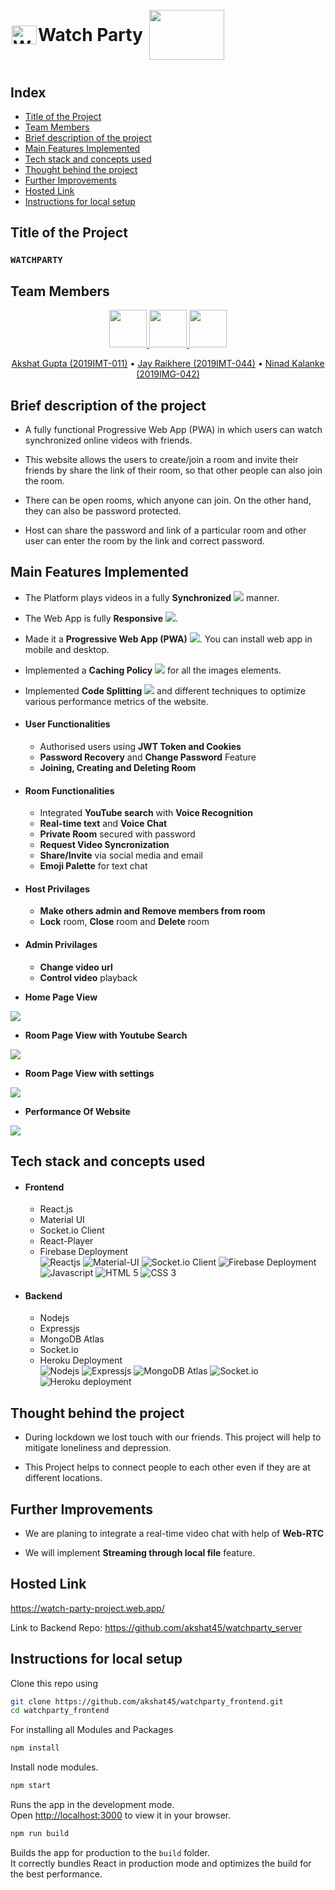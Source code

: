 <h1 style="display: flex; align-items: center"> <img alt="Website Logo" src="https://www.linkpicture.com/q/favicon_20.png" height="30px" width="40px" style="margin: 2px"/> Watch Party <img src="https://media1.giphy.com/media/2irERnrC80bV4breHc/giphy.gif" width="120" height="80" style="margin: 10px" /></h1>

## Index
- [Title of the Project](#Title-of-the-Project)
- [Team Members](#Team-Members)
- [Brief description of the project](#Brief-description-of-the-project)
- [Main Features Implemented](#Main-Features-Implemented)
- [Tech stack and concepts used](#Tech-stack-and-concepts-used)
- [Thought behind the project](#Thought-behind-the-project)
- [Further Improvements](#Further-Improvements)
- [Hosted Link](#Hosted-Link)
- [Instructions for local setup](#Instructions-for-local-setup)

## Title of the Project
### `WATCHPARTY`

## Team Members

<p align="center">
<a href="https://github.com/akshat45">
	<img src="https://github.com/akshat45.png" width="60px">
</a>

<a href="https://github.com/jayraikhere">
	<img src="https://github.com/jayraikhere.png" width="60px">
</a>
<a href="https://github.com/ninad-0408/">
	<img src="https://github.com/ninad-0408.png" width="60px">
</a>
</p>
<p align="center">
		<a href="https://github.com/akshat45">Akshat Gupta (2019IMT-011)</a> •
		<a href="https://github.com/jayraikhere">Jay Raikhere (2019IMT-044)</a> •
     <a href="https://github.com/ninad-0408/">Ninad Kalanke  (2019IMG-042)</a> 
</p>

## Brief description of the project

  - A fully functional Progressive Web App (PWA) in which users can watch synchronized online videos with friends. 

  - This website allows the users to create/join a room and invite their friends by share the link of their room, so that other people can also join the room.
  - There can be open rooms, which anyone can join. On the other hand, they can also be password protected. 
  - Host can share the password and link of a particular room and other user can enter the room by the link and correct password.

## Main Features Implemented

- The Platform plays videos in a fully **Synchronized** <img src="https://img.icons8.com/color/15/000000/synchronize--v1.png"/> manner.
- The Web App is fully **Responsive** <img src="https://img.icons8.com/external-nawicon-flat-nawicon/20/000000/external-responsive-seo-and-marketing-nawicon-flat-nawicon.png"/>.
- Made it a **Progressive Web App (PWA)** <img src="https://img.icons8.com/cotton/15/000000/web-apps.png"/>. You can install web app in mobile and desktop.
- Implemented a **Caching Policy** <img src="https://img.icons8.com/external-filled-outline-geotatah/15/000000/external-policy-reverse-logistics-filled-outline-filled-outline-geotatah.png"/> for all the images elements.
- Implemented **Code Splitting** <img src="https://img.icons8.com/office/15/000000/code.png"/> and different techniques to optimize various performance metrics of the website.
- #### **User Functionalities**
  - Authorised users using **JWT Token and Cookies**
  - **Password Recovery** and **Change Password** Feature
  - **Joining, Creating and Deleting Room**
- #### **Room Functionalities**
  - Integrated **YouTube search** with **Voice Recognition**
  - **Real-time text** and **Voice Chat**
  - **Private Room** secured with password
  - **Request Video Syncronization**
  - **Share/Invite** via social media and email
  - **Emoji Palette** for text chat
- #### **Host Privilages**
  - **Make others admin and Remove members from room**
  - **Lock** room, **Close** room and **Delete** room
- #### **Admin Privilages**
  - **Change video url**
  - **Control video** playback

- **Home Page View**
<img src="https://www.linkpicture.com/q/Homepage.jpeg" type="image">

- **Room Page View with Youtube Search**
<img src="https://www.linkpicture.com/q/yputubesearch.jpeg" type="image">

- **Room Page View with settings**
<img src="https://www.linkpicture.com/q/settings.jpeg" type="image">

- **Performance Of Website**
<img src="https://www.linkpicture.com/q/performance.jpeg" type="image">

## Tech stack and concepts used
- #### **Frontend**
  - React.js
  - Material UI
  - Socket.io Client
  - React-Player
  - Firebase Deployment  
    <img title="Reactjs" src="https://img.icons8.com/color/40/000000/react-native.png"/>
    <img title="Material-UI" src="https://img.icons8.com/color/40/000000/material-ui.png"/>
    <img title="Socket.io Client" src="https://avatars.githubusercontent.com/u/10566080?s=40&v=4"/>
    <img title="Firebase Deployment" src="https://img.icons8.com/color/40/000000/firebase.png"/>
    <img title="Javascript" src="https://img.icons8.com/color/40/000000/javascript.png"/>
    <img title="HTML 5" src="https://img.icons8.com/color/40/000000/html-5--v1.png"/>
    <img title="CSS 3" src="https://img.icons8.com/color/40/000000/css3.png"/>
- #### **Backend**
  - Nodejs
  - Expressjs
  - MongoDB Atlas
  - Socket.io
  - Heroku Deployment  
    <img title="Nodejs" src="https://img.icons8.com/color/50/000000/nodejs.png"/>
    <img title="Expressjs" src="https://avatars.githubusercontent.com/u/5658226?s=40"/>
    <img title="MongoDB Atlas" src="https://img.icons8.com/color/40/000000/mongodb.png"/>
     <img title="Socket.io" src="https://avatars.githubusercontent.com/u/10566080?s=40&v=4"/>
    <img title="Heroku deployment" src="https://img.icons8.com/color/40/000000/heroku.png"/>

## Thought behind the project

- During lockdown we lost touch with our friends. This project will help to mitigate loneliness and depression.

- This Project helps to connect people to each other even if they are at different locations.

## Further Improvements
- We are planing to integrate a real-time video chat with help of **Web-RTC**

- We will implement **Streaming through local file** feature.

## Hosted Link 
https://watch-party-project.web.app/

Link to Backend Repo: https://github.com/akshat45/watchparty_server
## Instructions for local setup

Clone this repo using

```bash
git clone https://github.com/akshat45/watchparty_frontend.git
cd watchparty_frontend
```

For installing all Modules and Packages

```bash
npm install
```

Install node modules.

```bash
npm start
```

Runs the app in the development mode.\
Open [http://localhost:3000](http://localhost:3000) to view it in your browser.

```bash
npm run build
```

Builds the app for production to the `build` folder.\
It correctly bundles React in production mode and optimizes the build for the best performance.

<!-- ## Terminology:

The creater of the room is host and admin and other users in a room are members. The activity in a room is controlled by admins. The admin can make any members to admin and also have right to remove any member. The host can lock/unlock the room.

## Working:

- First, the user can login/signup to the website.
- Then he can create or join the room, a user can't join more than one room.
- Any of the admin can either paste the video link in the searchbar and send to all members.
- The admins have also facility to search YouTube videos by audio assistant or by writting some text in the searchbar.
- The users in a room can watch same online video syncronisely, and they can chat in the room.
- Any of the user can send audio message to all members.
- The host have access to close and delete the room. -->
